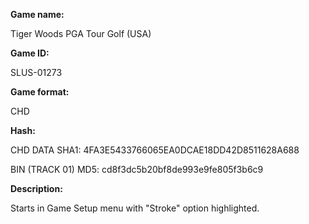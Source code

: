 **Game name:**

Tiger Woods PGA Tour Golf (USA)

**Game ID:**

SLUS-01273

**Game format:**

CHD

**Hash:**

CHD DATA SHA1: 4FA3E5433766065EA0DCAE18DD42D8511628A688

BIN (TRACK 01) MD5: cd8f3dc5b20bf8de993e9fe805f3b6c9

**Description:**

Starts in Game Setup menu with "Stroke" option highlighted.